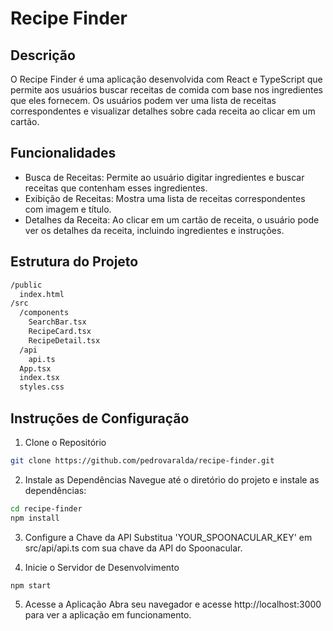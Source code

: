 # Recipe Finder

## Descrição
O Recipe Finder é uma aplicação desenvolvida com React e TypeScript que permite aos usuários buscar receitas de comida com base nos ingredientes que eles fornecem. Os usuários podem ver uma lista de receitas correspondentes e visualizar detalhes sobre cada receita ao clicar em um cartão.

## Funcionalidades
- Busca de Receitas: Permite ao usuário digitar ingredientes e buscar receitas que contenham esses ingredientes.
- Exibição de Receitas: Mostra uma lista de receitas correspondentes com imagem e título.
- Detalhes da Receita: Ao clicar em um cartão de receita, o usuário pode ver os detalhes da receita, incluindo ingredientes e instruções.

## Estrutura do Projeto
```sh
/public
  index.html
/src
  /components
    SearchBar.tsx
    RecipeCard.tsx
    RecipeDetail.tsx
  /api
    api.ts
  App.tsx
  index.tsx
  styles.css
```

## Instruções de Configuração
1. Clone o Repositório
```sh
git clone https://github.com/pedrovaralda/recipe-finder.git
```

2. Instale as Dependências
Navegue até o diretório do projeto e instale as dependências:
```sh
cd recipe-finder
npm install
```

3. Configure a Chave da API
Substitua 'YOUR_SPOONACULAR_KEY' em src/api/api.ts com sua chave da API do Spoonacular.

4. Inicie o Servidor de Desenvolvimento
```sh
npm start
```

5. Acesse a Aplicação
Abra seu navegador e acesse http://localhost:3000 para ver a aplicação em funcionamento.
